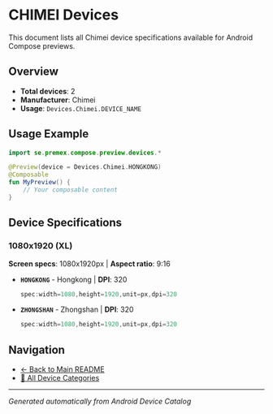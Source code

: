 # CHIMEI Devices

This document lists all Chimei device specifications available for Android Compose previews.

## Overview

- **Total devices**: 2
- **Manufacturer**: Chimei
- **Usage**: `Devices.Chimei.DEVICE_NAME`

## Usage Example

```kotlin
import se.premex.compose.preview.devices.*

@Preview(device = Devices.Chimei.HONGKONG)
@Composable
fun MyPreview() {
    // Your composable content
}
```

## Device Specifications

### 1080x1920 (XL)

**Screen specs**: 1080x1920px | **Aspect ratio**: 9:16

- **`HONGKONG`** - Hongkong | **DPI**: 320
  ```kotlin
  spec:width=1080,height=1920,unit=px,dpi=320
  ```

- **`ZHONGSHAN`** - Zhongshan | **DPI**: 320
  ```kotlin
  spec:width=1080,height=1920,unit=px,dpi=320
  ```

## Navigation

- [← Back to Main README](../../README.md)
- [📱 All Device Categories](../README.md)

---
*Generated automatically from Android Device Catalog*
